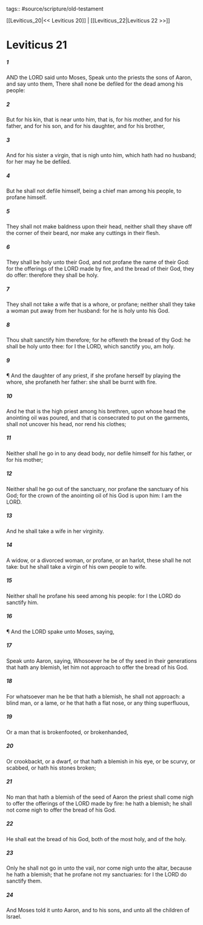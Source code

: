tags:: #source/scripture/old-testament

[[Leviticus_20|<< Leviticus 20]] | [[Leviticus_22|Leviticus 22 >>]]

# Leviticus 21

##### 1

AND the LORD said unto Moses, Speak unto the priests the sons of Aaron, and say unto them, There shall none be defiled for the dead among his people:

##### 2

But for his kin, that is near unto him, that is, for his mother, and for his father, and for his son, and for his daughter, and for his brother,

##### 3

And for his sister a virgin, that is nigh unto him, which hath had no husband; for her may he be defiled.

##### 4

But he shall not defile himself, being a chief man among his people, to profane himself.

##### 5

They shall not make baldness upon their head, neither shall they shave off the corner of their beard, nor make any cuttings in their flesh.

##### 6

They shall be holy unto their God, and not profane the name of their God: for the offerings of the LORD made by fire, and the bread of their God, they do offer: therefore they shall be holy.

##### 7

They shall not take a wife that is a whore, or profane; neither shall they take a woman put away from her husband: for he is holy unto his God.

##### 8

Thou shalt sanctify him therefore; for he offereth the bread of thy God: he shall be holy unto thee: for I the LORD, which sanctify you, am holy.

##### 9

¶ And the daughter of any priest, if she profane herself by playing the whore, she profaneth her father: she shall be burnt with fire.

##### 10

And he that is the high priest among his brethren, upon whose head the anointing oil was poured, and that is consecrated to put on the garments, shall not uncover his head, nor rend his clothes;

##### 11

Neither shall he go in to any dead body, nor defile himself for his father, or for his mother;

##### 12

Neither shall he go out of the sanctuary, nor profane the sanctuary of his God; for the crown of the anointing oil of his God is upon him: I am the LORD.

##### 13

And he shall take a wife in her virginity.

##### 14

A widow, or a divorced woman, or profane, or an harlot, these shall he not take: but he shall take a virgin of his own people to wife.

##### 15

Neither shall he profane his seed among his people: for I the LORD do sanctify him.

##### 16

¶ And the LORD spake unto Moses, saying,

##### 17

Speak unto Aaron, saying, Whosoever he be of thy seed in their generations that hath any blemish, let him not approach to offer the bread of his God.

##### 18

For whatsoever man he be that hath a blemish, he shall not approach: a blind man, or a lame, or he that hath a flat nose, or any thing superfluous,

##### 19

Or a man that is brokenfooted, or brokenhanded,

##### 20

Or crookbackt, or a dwarf, or that hath a blemish in his eye, or be scurvy, or scabbed, or hath his stones broken;

##### 21

No man that hath a blemish of the seed of Aaron the priest shall come nigh to offer the offerings of the LORD made by fire: he hath a blemish; he shall not come nigh to offer the bread of his God.

##### 22

He shall eat the bread of his God, both of the most holy, and of the holy.

##### 23

Only he shall not go in unto the vail, nor come nigh unto the altar, because he hath a blemish; that he profane not my sanctuaries: for I the LORD do sanctify them.

##### 24

And Moses told it unto Aaron, and to his sons, and unto all the children of Israel.
